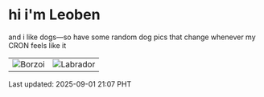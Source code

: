 # hi i'm Leoben

and i like dogs—so have some random dog pics that change whenever my CRON feels like it

|  |  |
|--------|----------|
| ![Borzoi](https://random-dog-vercel.vercel.app/api/random-borzoi?v=1756732079) | ![Labrador](https://random-dog-vercel.vercel.app/api/random-labrador?v=1756732079) |

Last updated: 2025-09-01 21:07 PHT
